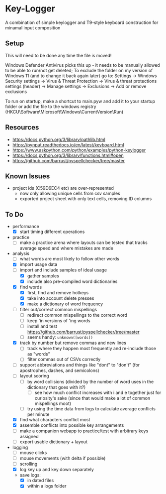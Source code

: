 # Key-Logger
A combination of simple keylogger and T9-style keyboard construction for minamal input composition

## Setup
This will need to be done any time the file is moved!

Windows Defender Antivirus picks this up - it needs to be manually allowed to be able to run/not get deleted;
To exclude the folder on my version of Windows 11 (and to change it back again later) go to:
Settings -> Windows Security settings -> Virus & Threat Protection -> Virus  & threat protections settings (header) -> Manage settings -> Exclusions -> Add or remove exclusions

To run on startup, make a shortcut to main.pyw and add it to your startup folder or add the file to the windows registry (HKCU\Software\Microsoft\Windows\CurrentVersion\Run)

## Resources
- https://docs.python.org/3/library/pathlib.html
- https://pynput.readthedocs.io/en/latest/keyboard.html
- https://www.askpython.com/python/examples/python-keylogger
- https://docs.python.org/3/library/functions.html#open
- https://github.com/barrust/pyspellchecker/tree/master


## Known Issues
- project ids (C59D6EC4 etc) are over-represented
  - now only allowing unique cells from csv samples
  - exported project sheet with only text cells, removing ID columns

## To Do
- performance
  - [x] start timing different operations
- practice
  - [ ] make a practice arena where layouts can be tested that tracks average speed and where mistakes are made
- analysis
  - [ ] what words are most likely to follow other words
  - [x] import usage data
  - [ ] import and include samples of ideal usage
    - [x] gather samples
    - [x] include also pre-compiled word dictionaries
  - [x] find words
    - [x] first, find and remove hotkeys
    - [x] take into account delete presses
    - [x] make a dictionary of word frequency
  - [ ] filter out/correct common mispellings
    - [ ] redirect common mispellings to the correct word
    - [ ] keep 'in versions of 'ing words
    - [ ] install and test https://github.com/barrust/pyspellchecker/tree/master
    - [ ] seems handy: `unknown([words])`
  - [x] track by number but remove commas and new lines
    - [ ] track where they happen most frequently and re-include those as "words"
    - [ ] filter commas out of CSVs correctly
  - [ ] support abbreviations and things like "dont" to "don't" (for apostrophes, dashes, and semicolons)
  - [ ] layout scoring
    - [ ] by word collisions (divided by the number of word uses in the dictionary that goes with it?)
      - [ ] see how much conflict increases with i and e together just for curiosity's sake (since that would make a lot of common mispellings moot)
    - [ ] try using the time data from logs to calculate average conflicts per minute
  - [x] find what characters conflict most
  - [x] assemble conflicts into possible key arrangements
  - [ ] make a companion webapp to practice/test with arbitrary keys assigned
  - [ ] export usable dictionary + layout
- logging
  - [ ] mouse clicks
  - [ ] mouse movements (with delta if possible)
  - [ ] scrolling
  - [x] log key up and key down separately
  - save logs:
    - [x] in dated files
    - [x] within a logs folder